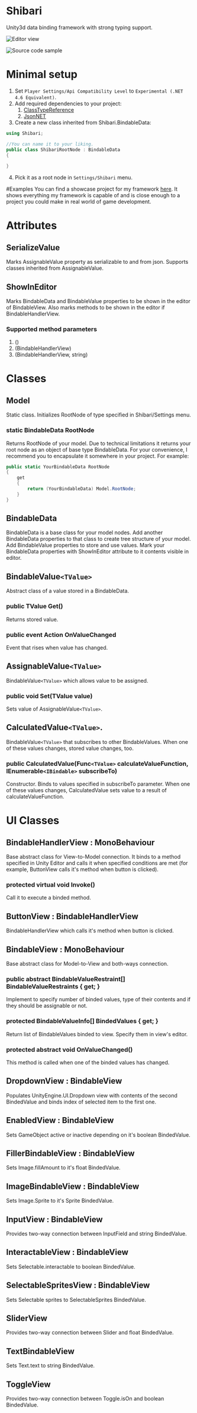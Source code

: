 # Shibari
Unity3d data binding framework with strong typing support.

![Editor view](screenshot_editor.png?raw=true "Editor")

![Source code sample](screenshot_source.png?raw=true "Source")

# Minimal setup
1. Set ``Player Settings/Api Compatibility Level`` to ``Experimental (.NET 4.6 Equivalent)``.
2. Add required dependencies to your project:
    1. [ClassTypeReference](https://github.com/rotorz/unity3d-class-type-reference)
    2. [JsonNET](https://www.newtonsoft.com/json)
3. Create a new class inherited from Shibari.BindableData:
```csharp
using Shibari;

//You can name it to your liking.
public class ShibariRootNode : BindableData
{
    
}
```
4. Pick it as a root node in ``Settings/Shibari`` menu.

#Examples
You can find a showcase project for my framework [here](https://github.com/Supert/village-keeper). It shows everything my framework is capable of and is close enough to a project you could make in real world of game development.

# Attributes

## SerializeValue

Marks AssignableValue property as serializable to and from json. Supports classes inherited from AssignableValue.

## ShowInEditor

Marks BindableData and BindableValue properties to be shown in the editor of BindableView. Also marks methods to be shown in the editor if BindableHandlerView.

### Supported method parameters

1. ()
2. (BindableHandlerView)
3. (BindableHandlerView, string)

# Classes

## Model

Static class. Initializes RootNode of type specified in Shibari/Settings menu.

### static BindableData RootNode

Returns RootNode of your model. Due to technical limitations it returns your root node as an object of base type BindableData. For your convenience, I recommend you to encapsulate it somewhere in your project. For example:

```csharp
public static YourBindableData RootNode
{
    get
    {
        return (YourBindableData) Model.RootNode;
    }
}
```

## BindableData

BindableData is a base class for your model nodes. Add another BindableData properties to that class to create tree structure of your model. Add BindableValue properties to store and use values. Mark your BindableData properties with ShowInEditor attribute to it contents visible in editor.

## BindableValue``<TValue>``

Abstract class of a value stored in a BindableData.

### public TValue Get()

Returns stored value.

### public event Action OnValueChanged

Event that rises when value has changed.

## AssignableValue``<TValue>``

BindableValue``<TValue>`` which allows value to be assigned.

### public void Set(TValue value)

Sets value of AssignableValue``<TValue>``.

## CalculatedValue``<TValue>``.

BindableValue``<TValue>`` that subscribes to other BindableValues. When one of these values changes, stored value changes, too.

### public CalculatedValue(Func``<TValue>`` calculateValueFunction, IEnumerable``<IBindable>`` subscribeTo)
Constructor. Binds to values specified in subscribeTo parameter. When one of these values changes, CalculatedValue sets value to a result of calculateValueFunction.

# UI Classes

## BindableHandlerView : MonoBehaviour

Base abstract class for View-to-Model connection. It binds to a method specified in Unity Editor and calls it when specified conditions are met (for example, ButtonView calls it's method when button is clicked).

### protected virtual void Invoke()
Call it to execute a binded method.

## ButtonView : BindableHandlerView

BindableHandlerView which calls it's method when button is clicked.

## BindableView : MonoBehaviour

Base abstract class for Model-to-View and both-ways connection.

### public abstract BindableValueRestraint[] BindableValueRestraints { get; }

Implement to specify number of binded values, type of their contents and if they should be assignable or not.

### protected BindableValueInfo[] BindedValues { get; }

Return list of BindableValues binded to view. Specify them in view's editor.

### protected abstract void OnValueChanged()

This method is called when one of the binded values has changed.

## DropdownView : BindableView

Populates UnityEngine.UI.Dropdown view with contents of the second BindedValue and binds index of selected item to the first one.

## EnabledView : BindableView

Sets GameObject active or inactive depending on it's boolean BindedValue.

## FillerBindableView : BindableView

Sets Image.fillAmount to it's float BindedValue.

## ImageBindableView : BindableView

Sets Image.Sprite to it's Sprite BindedValue.

## InputView : BindableView

Provides two-way connection between InputField and string BindedValue.

## InteractableView : BindableView

Sets Selectable.interactable to boolean BindedValue.

## SelectableSpritesView : BindableView

Sets Selectable sprites to SelectableSprites BindedValue.

## SliderView

Provides two-way connection between Slider and float BindedValue.

## TextBindableView

Sets Text.text to string BindedValue.

## ToggleView

Provides two-way connection between Toggle.isOn and boolean BindedValue.
